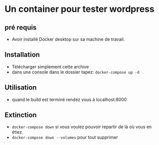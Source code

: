 # Un container pour tester wordpress
## pré requis
- Avoir installé Docker desktop sur sa machine de travail.
## Installation
- Télécharger simplement cette archive
- dans une console dans le dossier tapez:
`docker-compose up -d`

## Utilisation
- quand le build est terminé rendez vous à localhost:8000

## Extinction
- `docker-compose down` si vous voulez pouvoir repartir de là où vous en étiez.
- `docker-compose down --volumes` pour tout supprimer

